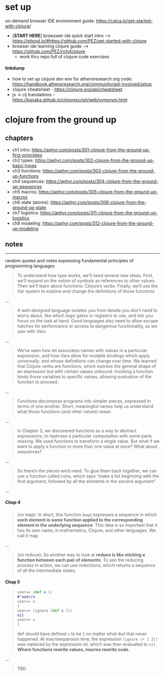 # set up
on-demand browser IDE environment guide: https://calva.io/get-started-with-clojure/
- [**START HERE**] browswer ide quick start intro --> https://gitpod.io/#https://github.com/PEZ/get-started-with-clojure
- browser ide learning clojure guide --> https://github.com/PEZ/rich4clojure
  - work thru repo full of clojure code exercises

#### linkdump
- how to set up clojure dev env for athensresearch.org code: https://handbook.athensresearch.org/community/get-involved/setup
- clojure cheatsheet - https://clojure.org/api/cheatsheet
- js -> clj translations - https://kanaka.github.io/clojurescript/web/synonym.html


# clojure from the ground up

## chapters

- ch1 intro: https://aphyr.com/posts/301-clojure-from-the-ground-up-first-principles
- ch2 types: https://aphyr.com/posts/302-clojure-from-the-ground-up-basic-types
- ch3 functions: https://aphyr.com/posts/303-clojure-from-the-ground-up-functions
- ch4 sequences: https://aphyr.com/posts/304-clojure-from-the-ground-up-sequences
- ch5 macros: https://aphyr.com/posts/305-clojure-from-the-ground-up-macros
- ch6 state (atoms): https://aphyr.com/posts/306-clojure-from-the-ground-up-state
- ch7 logistics: https://aphyr.com/posts/311-clojure-from-the-ground-up-logistics
- ch8 modeling: https://aphyr.com/posts/312-clojure-from-the-ground-up-modeling 




## notes


---

random quotes and notes expressing fundamental principles of programming languages

> To understand how type works, we’ll need several new ideas. First, we’ll expand on the notion of symbols as references to other values. Then we’ll learn about functions: Clojure’s verbs. Finally, we’ll use the Var system to explore and change the definitions of those functions

...

> A well-designed language isolates you from details you don’t need to worry about, like which logic gates or registers to use, and lets you focus on the task at hand. Good languages also need to allow escape hatches for performance or access to dangerous functionality, as we saw with Vars. 

...

> We’ve seen how let associates names with values in a particular expression, and how Vars allow for mutable bindings which apply universally. and whose definitions can change over time. We learned that Clojure verbs are functions, which express the general shape of an expression but with certain values unbound. Invoking a function binds those variables to specific values, allowing evaluation of the function to proceed.

...
 
> Functions decompose programs into simpler pieces, expressed in terms of one another. Short, meaningful names help us understand what those functions (and other values) mean.

...

> In Chapter 3, we discovered functions as a way to abstract expressions; to rephrase a particular computation with some parts missing. We used functions to transform a single value. But what if we want to apply a function to more than one value at once? What about sequences?

...

> So there’s the pieces we’d need. To glue them back together, we can use a function called cons, which says “make a list beginning with the first argument, followed by all the elements in the second argument”.

...

##### Chap 4

> (on map): In short, this function (`map`) expresses a sequence in which **each element is some function applied to the corresponding element in the underlying sequence**. This idea is so important that it has its own name, in mathematics, Clojure, and other languages. We call it map

...

> (on reduce): So another way to look at **reduce is like sticking a function between each pair of elements**. To see the reducing process in action, we can use reductions, which returns a sequence of all the intermediate states.

#### Chap 5

> ```clojure
> user=> (def x 1)
> #'user/x
> user=> x
> 1
> user=> (ignore (def x 2))
> nil
> user=> x
> 1
> ```
> def should have defined `x` to be `2` no matter what–but that never happened. At macroexpansion time, the expression `(ignore (+ 1 2))` was replaced by the expression nil, which was then evaluated to `nil`. **Where functions rewrite values, macros rewrite code.**

...

> TBD
